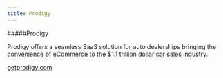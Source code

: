 ```yaml
---
title: Prodigy
---
```


#####Prodigy

Prodigy offers a seamless SaaS solution for auto dealerships bringing the convenience of eCommerce to the $1.1 trillion dollar car sales industry.

<a href="https://www.getprodigy.com" target="_blank">getprodigy.com</a>